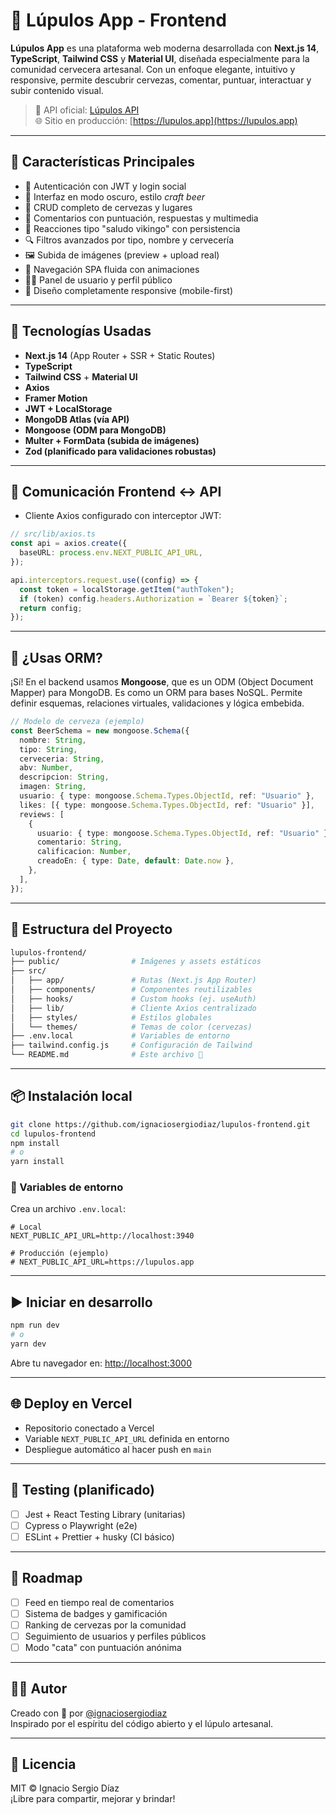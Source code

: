 # 🍺 Lúpulos App - Frontend

**Lúpulos App** es una plataforma web moderna desarrollada con **Next.js 14**, **TypeScript**, **Tailwind CSS** y **Material UI**, diseñada especialmente para la comunidad cervecera artesanal. Con un enfoque elegante, intuitivo y responsive, permite descubrir cervezas, comentar, puntuar, interactuar y subir contenido visual.

> 🔗 API oficial: [Lúpulos API](https://github.com/ignaciosergiodiaz/lupulos-api)  
> 🌐 Sitio en producción: [https://lupulos.app](https://lupulos.app)

---

## 🚀 Características Principales

- 🔐 Autenticación con JWT y login social
- 🎨 Interfaz en modo oscuro, estilo *craft beer*
- 🍺 CRUD completo de cervezas y lugares
- 💬 Comentarios con puntuación, respuestas y multimedia
- 🤘 Reacciones tipo "saludo vikingo" con persistencia
- 🔍 Filtros avanzados por tipo, nombre y cervecería
- 🖼️ Subida de imágenes (preview + upload real)
- 🧭 Navegación SPA fluida con animaciones
- 🧑‍💻 Panel de usuario y perfil público
- 📱 Diseño completamente responsive (mobile-first)

---

## 🧱 Tecnologías Usadas

- **Next.js 14** (App Router + SSR + Static Routes)
- **TypeScript**
- **Tailwind CSS** + **Material UI**
- **Axios**
- **Framer Motion**
- **JWT + LocalStorage**
- **MongoDB Atlas (vía API)**
- **Mongoose (ODM para MongoDB)**
- **Multer + FormData (subida de imágenes)**
- **Zod (planificado para validaciones robustas)**

---

## 🧬 Comunicación Frontend ↔ API

- Cliente Axios configurado con interceptor JWT:

```ts
// src/lib/axios.ts
const api = axios.create({
  baseURL: process.env.NEXT_PUBLIC_API_URL,
});

api.interceptors.request.use((config) => {
  const token = localStorage.getItem("authToken");
  if (token) config.headers.Authorization = `Bearer ${token}`;
  return config;
});
```

---

## 🧠 ¿Usas ORM?

¡Sí! En el backend usamos **Mongoose**, que es un ODM (Object Document Mapper) para MongoDB. Es como un ORM para bases NoSQL. Permite definir esquemas, relaciones virtuales, validaciones y lógica embebida.

```ts
// Modelo de cerveza (ejemplo)
const BeerSchema = new mongoose.Schema({
  nombre: String,
  tipo: String,
  cerveceria: String,
  abv: Number,
  descripcion: String,
  imagen: String,
  usuario: { type: mongoose.Schema.Types.ObjectId, ref: "Usuario" },
  likes: [{ type: mongoose.Schema.Types.ObjectId, ref: "Usuario" }],
  reviews: [
    {
      usuario: { type: mongoose.Schema.Types.ObjectId, ref: "Usuario" },
      comentario: String,
      calificacion: Number,
      creadoEn: { type: Date, default: Date.now },
    },
  ],
});
```

---

## 📁 Estructura del Proyecto

```bash
lupulos-frontend/
├── public/                # Imágenes y assets estáticos
├── src/
│   ├── app/               # Rutas (Next.js App Router)
│   ├── components/        # Componentes reutilizables
│   ├── hooks/             # Custom hooks (ej. useAuth)
│   ├── lib/               # Cliente Axios centralizado
│   ├── styles/            # Estilos globales
│   └── themes/            # Temas de color (cervezas)
├── .env.local             # Variables de entorno
├── tailwind.config.js     # Configuración de Tailwind
└── README.md              # Este archivo 🍻
```

---

## 📦 Instalación local

```bash
git clone https://github.com/ignaciosergiodiaz/lupulos-frontend.git
cd lupulos-frontend
npm install
# o
yarn install
```

### 🔐 Variables de entorno

Crea un archivo `.env.local`:

```env
# Local
NEXT_PUBLIC_API_URL=http://localhost:3940

# Producción (ejemplo)
# NEXT_PUBLIC_API_URL=https://lupulos.app
```

---

## ▶️ Iniciar en desarrollo

```bash
npm run dev
# o
yarn dev
```

Abre tu navegador en: [http://localhost:3000](http://localhost:3000)

---

## 🌐 Deploy en Vercel

- Repositorio conectado a Vercel
- Variable `NEXT_PUBLIC_API_URL` definida en entorno
- Despliegue automático al hacer push en `main`

---

## 🧪 Testing (planificado)

- [ ] Jest + React Testing Library (unitarias)
- [ ] Cypress o Playwright (e2e)
- [ ] ESLint + Prettier + husky (CI básico)

---

## 🧭 Roadmap

- [ ] Feed en tiempo real de comentarios
- [ ] Sistema de badges y gamificación
- [ ] Ranking de cervezas por la comunidad
- [ ] Seguimiento de usuarios y perfiles públicos
- [ ] Modo "cata" con puntuación anónima

---

## 👨‍💻 Autor

Creado con 🍻 por [@ignaciosergiodiaz](https://github.com/ignaciosergiodiaz)  
Inspirado por el espíritu del código abierto y el lúpulo artesanal.

---

## 📄 Licencia

MIT © Ignacio Sergio Díaz  
¡Libre para compartir, mejorar y brindar!

